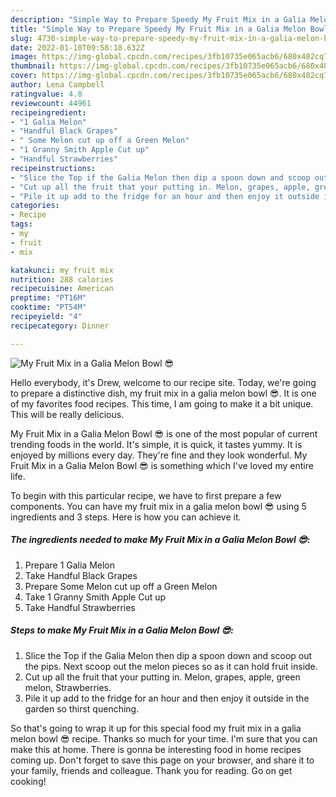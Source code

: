 ```yaml
---
description: "Simple Way to Prepare Speedy My Fruit Mix in a Galia Melon Bowl 😎"
title: "Simple Way to Prepare Speedy My Fruit Mix in a Galia Melon Bowl 😎"
slug: 4730-simple-way-to-prepare-speedy-my-fruit-mix-in-a-galia-melon-bowl
date: 2022-01-10T09:58:18.632Z
image: https://img-global.cpcdn.com/recipes/3fb10735e065acb6/680x482cq70/my-fruit-mix-in-a-galia-melon-bowl-recipe-main-photo.jpg
thumbnail: https://img-global.cpcdn.com/recipes/3fb10735e065acb6/680x482cq70/my-fruit-mix-in-a-galia-melon-bowl-recipe-main-photo.jpg
cover: https://img-global.cpcdn.com/recipes/3fb10735e065acb6/680x482cq70/my-fruit-mix-in-a-galia-melon-bowl-recipe-main-photo.jpg
author: Lena Campbell
ratingvalue: 4.8
reviewcount: 44961
recipeingredient:
- "1 Galia Melon"
- "Handful Black Grapes"
- " Some Melon cut up off a Green Melon"
- "1 Granny Smith Apple Cut up"
- "Handful Strawberries"
recipeinstructions:
- "Slice the Top if the Galia Melon then dip a spoon down and scoop out the pips. Next scoop out the melon pieces so as it can hold fruit inside."
- "Cut up all the fruit that your putting in. Melon, grapes, apple, green melon, Strawberries."
- "Pile it up add to the fridge for an hour and then enjoy it outside in the garden so thirst quenching."
categories:
- Recipe
tags:
- my
- fruit
- mix

katakunci: my fruit mix 
nutrition: 288 calories
recipecuisine: American
preptime: "PT16M"
cooktime: "PT54M"
recipeyield: "4"
recipecategory: Dinner

---
```



![My Fruit Mix in a Galia Melon Bowl 😎](https://img-global.cpcdn.com/recipes/3fb10735e065acb6/680x482cq70/my-fruit-mix-in-a-galia-melon-bowl-recipe-main-photo.jpg)

Hello everybody, it's Drew, welcome to our recipe site. Today, we're going to prepare a distinctive dish, my fruit mix in a galia melon bowl 😎. It is one of my favorites food recipes. This time, I am going to make it a bit unique. This will be really delicious.

My Fruit Mix in a Galia Melon Bowl 😎 is one of the most popular of current trending foods in the world. It's simple, it is quick, it tastes yummy. It is enjoyed by millions every day. They're fine and they look wonderful. My Fruit Mix in a Galia Melon Bowl 😎 is something which I've loved my entire life.




To begin with this particular recipe, we have to first prepare a few components. You can have my fruit mix in a galia melon bowl 😎 using 5 ingredients and 3 steps. Here is how you can achieve it.

<!--inarticleads1-->

##### The ingredients needed to make My Fruit Mix in a Galia Melon Bowl 😎:

1. Prepare 1 Galia Melon
1. Take Handful Black Grapes
1. Prepare  Some Melon cut up off a Green Melon
1. Take 1 Granny Smith Apple Cut up
1. Take Handful Strawberries




<!--inarticleads2-->

##### Steps to make My Fruit Mix in a Galia Melon Bowl 😎:

1. Slice the Top if the Galia Melon then dip a spoon down and scoop out the pips. Next scoop out the melon pieces so as it can hold fruit inside.
1. Cut up all the fruit that your putting in. Melon, grapes, apple, green melon, Strawberries.
1. Pile it up add to the fridge for an hour and then enjoy it outside in the garden so thirst quenching.




So that's going to wrap it up for this special food my fruit mix in a galia melon bowl 😎 recipe. Thanks so much for your time. I'm sure that you can make this at home. There is gonna be interesting food in home recipes coming up. Don't forget to save this page on your browser, and share it to your family, friends and colleague. Thank you for reading. Go on get cooking!
